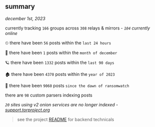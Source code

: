 
## summary
_december 1st, 2023_

currently tracking `166` groups across `308` relays & mirrors - _`104` currently online_

⏲ there have been `56` posts within the `last 24 hours`

🦈 there have been `1` posts within the `month of december`

🪐 there have been `1332` posts within the `last 90 days`

🏚 there have been `4370` posts within the `year of 2023`

🦕 there have been `9060` posts `since the dawn of ransomwatch`

there are `98` custom parsers indexing posts

_`20` sites using v2 onion services are no longer indexed - [support.torproject.org](https://support.torproject.org/onionservices/v2-deprecation/)_

> see the project [README](https://github.com/joshhighet/ransomwatch#ransomwatch--) for backend technicals
